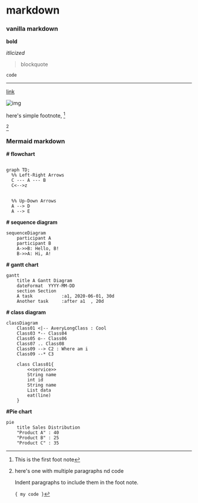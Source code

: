 # markdown

### vanilla markdown

**bold**

*itlicized*

> blockquote

`code`

---

[link](https://youtube.com)

![img](file.jps)

here's  simple footnote, [^1] 

[^bignote]

[^1]: This is the first foot note

[^bignote]: here's one with multiple paragraphs nd code

    Indent paragraphs to include them in the foot note.

    `{ my code }`

### Mermaid markdown

**\# flowchart**

```mermaid

graph TD;
  %% Left-Right Arrows
  C --- A --- B
  C<-->z


  %% Up-Down Arrows
  A --> D
  A --> E

```


**\# sequence diagram**

```mermaid
sequenceDiagram
    participant A
    participant B
    A->>B: Hello, B!
    B->>A: Hi, A!
```

**\# gantt chart**

```mermaid
gantt
    title A Gantt Diagram
    dateFormat  YYYY-MM-DD
    section Section
    A task           :a1, 2020-06-01, 30d
    Another task     :after a1  , 20d
```

**\# class diagram**

```mermaid
classDiagram
    Class01 <|-- AveryLongClass : Cool
    Class03 *-- Class04
    Class05 o-- Class06
    Class07 .. Class08
    Class09 --> C2 : Where am i
    Class09 --* C3

    class Class01{
        <<service>>
        String name
        int id
        String name
        List data
        eat(line)
    }
```

**\#Pie chart**

```mermaid
pie
    title Sales Distribution
    "Product A" : 40
    "Product B" : 25
    "Product C" : 35
```